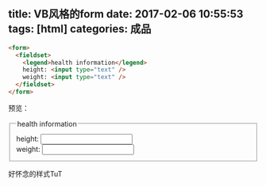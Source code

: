 title: VB风格的form
date: 2017-02-06 10:55:53
tags: [html]
categories: 成品
---

```html
<form>
  <fieldset>
    <legend>health information</legend>
    height: <input type="text" />
    weight: <input type="text" />
  </fieldset>
</form>
```

预览：
<form>
  <fieldset style="padding:12px;">
    <legend>health information</legend>
    height: <input type="text" />
	</br>
    weight: <input type="text" />
  </fieldset>
</form>

好怀念的样式TuT